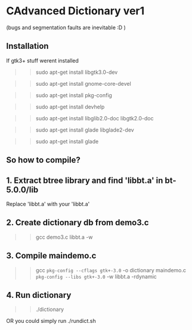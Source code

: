 # CAdvanced Dictionary ver1

(bugs and segmentation faults are inevitable :D )

## Installation
If gtk3+ stuff werent installed 
>> sudo apt-get install libgtk3.0-dev

>> sudo apt-get install gnome-core-devel 

>> sudo apt-get install pkg-config

>> sudo apt-get install devhelp

>> sudo apt-get install libglib2.0-doc libgtk2.0-doc

>> sudo apt-get install glade libglade2-dev 

>> sudo apt-get install glade


## So how to compile?
## 1. Extract btree library and find 'libbt.a' in bt-5.0.0/lib 
   Replace 'libbt.a' with your 'libbt.a' 

## 2. Create dictionary db from demo3.c
>> gcc demo3.c libbt.a -w

## 3. Compile maindemo.c 
>> gcc `pkg-config --cflags gtk+-3.0` -o dictionary maindemo.c `pkg-config --libs gtk+-3.0` -w libbt.a -rdynamic

## 4. Run dictionary
>> ./dictionary

OR you could simply run ./rundict.sh

